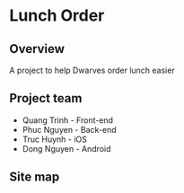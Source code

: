 # Lunch Order

## Overview

A project to help Dwarves order lunch easier

## Project team

- Quang Trinh - Front-end
- Phuc Nguyen - Back-end
- Truc Huynh - iOS
- Dong Nguyen - Android

## Site map
